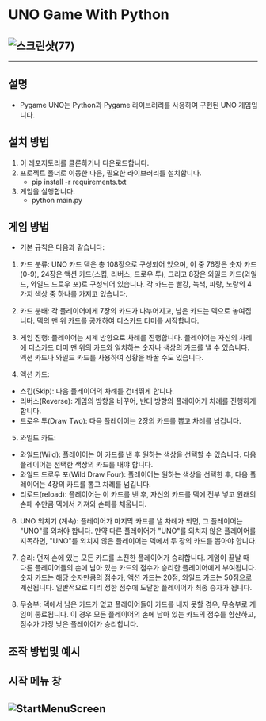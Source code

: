 # UNO Game With Python

## ![스크린샷(77)](https://user-images.githubusercontent.com/42289726/236804666-2108baed-ea26-4b97-a6c1-438a7ec7b17c.png)

---

## 설명

- Pygame UNO는 Python과 Pygame 라이브러리를 사용하여 구현된 UNO 게임입니다.

## 설치 방법

1. 이 레포지토리를 클론하거나 다운로드합니다.
2. 프로젝트 폴더로 이동한 다음, 필요한 라이브러리를 설치합니다.
   - pip install -r requirements.txt
3. 게임을 실행합니다.
   - python main.py

## 게임 방법

- 기본 규칙은 다음과 같습니다:

1. 카드 분류: UNO 카드 덱은 총 108장으로 구성되어 있으며, 이 중 76장은 숫자 카드(0-9), 24장은 액션 카드(스킵, 리버스, 드로우 투), 그리고 8장은 와일드 카드(와일드, 와일드 드로우 포)로 구성되어 있습니다. 각 카드는 빨강, 녹색, 파랑, 노랑의 4가지 색상 중 하나를 가지고 있습니다.

2. 카드 분배: 각 플레이어에게 7장의 카드가 나누어지고, 남은 카드는 덱으로 놓여집니다. 덱의 맨 위 카드를 공개하여 디스카드 더미를 시작합니다.

3. 게임 진행: 플레이어는 시계 방향으로 차례를 진행합니다. 플레이어는 자신의 차례에 디스카드 더미 맨 위의 카드와 일치하는 숫자나 색상의 카드를 낼 수 있습니다. 액션 카드나 와일드 카드를 사용하여 상황을 바꿀 수도 있습니다.

4. 액션 카드:

- 스킵(Skip): 다음 플레이어의 차례를 건너뛰게 합니다.
- 리버스(Reverse): 게임의 방향을 바꾸어, 반대 방향의 플레이어가 차례를 진행하게 합니다.
- 드로우 투(Draw Two): 다음 플레이어는 2장의 카드를 뽑고 차례를 넘깁니다.

5. 와일드 카드:

- 와일드(Wild): 플레이어는 이 카드를 낸 후 원하는 색상을 선택할 수 있습니다. 다음 플레이어는 선택한 색상의 카드를 내야 합니다.
- 와일드 드로우 포(Wild Draw Four): 플레이어는 원하는 색상을 선택한 후, 다음 플레이어는 4장의 카드를 뽑고 차례를 넘깁니다.
- 리로드(reload): 플레이어는 이 카드를 낸 후, 자신의 카드를 덱에 전부 넣고 원래의 손패 수만큼 덱에서 가져와 손패를 채웁니다.

6. UNO 외치기 (계속): 플레이어가 마지막 카드를 낼 차례가 되면, 그 플레이어는 "UNO"를 외쳐야 합니다. 만약 다른 플레이어가 "UNO"를 외치지 않은 플레이어를 지목하면, "UNO"를 외치지 않은 플레이어는 덱에서 두 장의 카드를 뽑아야 합니다.

7. 승리: 먼저 손에 있는 모든 카드를 소진한 플레이어가 승리합니다. 게임이 끝날 때 다른 플레이어들의 손에 남아 있는 카드의 점수가 승리한 플레이어에게 부여됩니다. 숫자 카드는 해당 숫자만큼의 점수가, 액션 카드는 20점, 와일드 카드는 50점으로 계산됩니다. 일반적으로 미리 정한 점수에 도달한 플레이어가 최종 승자가 됩니다.

8. 무승부: 덱에서 남은 카드가 없고 플레이어들이 카드를 내지 못할 경우, 무승부로 게임이 종료됩니다. 이 경우 모든 플레이어의 손에 남아 있는 카드의 점수를 합산하고, 점수가 가장 낮은 플레이어가 승리합니다.

## 조작 방법및 예시

## 시작 메뉴 창

## ![StartMenuScreen](https://user-images.githubusercontent.com/42289726/232302391-fa6d41cc-36e8-4ea2-b11d-0dfae2ec1a31.png)


